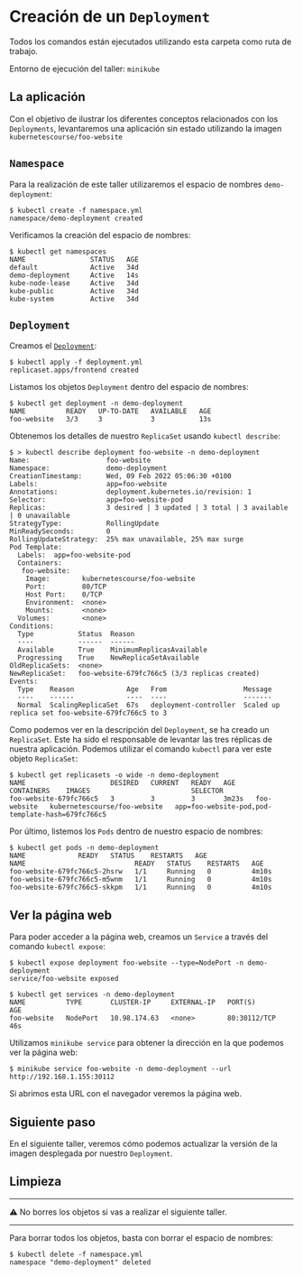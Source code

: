 # Creación de un `Deployment`

Todos los comandos están ejecutados utilizando esta carpeta como ruta de trabajo.

Entorno de ejecución del taller: `minikube`

## La aplicación

Con el objetivo de ilustrar los diferentes conceptos relacionados con los `Deployments`,
levantaremos una aplicación sin estado utilizando la imagen 
`kubernetescourse/foo-website`

## `Namespace`

Para la realización de este taller utilizaremos el espacio de nombres `demo-deployment`:

```shell
$ kubectl create -f namespace.yml
namespace/demo-deployment created
```

Verificamos la creación del espacio de nombres:

```shell
$ kubectl get namespaces
NAME                STATUS   AGE
default             Active   34d
demo-deployment     Active   14s
kube-node-lease     Active   34d
kube-public         Active   34d
kube-system         Active   34d
```

## `Deployment`

Creamos el [`Deployment`](./deployment.yml):

```shell
$ kubectl apply -f deployment.yml
replicaset.apps/frontend created
```

Listamos los objetos `Deployment` dentro del espacio de nombres:

```shell
$ kubectl get deployment -n demo-deployment
NAME          READY   UP-TO-DATE   AVAILABLE   AGE
foo-website   3/3     3            3           13s
```

Obtenemos los detalles de nuestro `ReplicaSet` usando `kubectl describe`:

```shell
$ > kubectl describe deployment foo-website -n demo-deployment
Name:                   foo-website
Namespace:              demo-deployment
CreationTimestamp:      Wed, 09 Feb 2022 05:06:30 +0100
Labels:                 app=foo-website
Annotations:            deployment.kubernetes.io/revision: 1
Selector:               app=foo-website-pod
Replicas:               3 desired | 3 updated | 3 total | 3 available | 0 unavailable
StrategyType:           RollingUpdate
MinReadySeconds:        0
RollingUpdateStrategy:  25% max unavailable, 25% max surge
Pod Template:
  Labels:  app=foo-website-pod
  Containers:
   foo-website:
    Image:        kubernetescourse/foo-website
    Port:         80/TCP
    Host Port:    0/TCP
    Environment:  <none>
    Mounts:       <none>
  Volumes:        <none>
Conditions:
  Type           Status  Reason
  ----           ------  ------
  Available      True    MinimumReplicasAvailable
  Progressing    True    NewReplicaSetAvailable
OldReplicaSets:  <none>
NewReplicaSet:   foo-website-679fc766c5 (3/3 replicas created)
Events:
  Type    Reason             Age   From                   Message
  ----    ------             ----  ----                   -------
  Normal  ScalingReplicaSet  67s   deployment-controller  Scaled up replica set foo-website-679fc766c5 to 3
```

Como podemos ver en la descripción del `Deployment`, se ha creado un `ReplicaSet`.
Este ha sido el responsable de levantar las tres réplicas de nuestra aplicación. Podemos
utilizar el comando `kubectl` para ver este objeto `ReplicaSet`:

```shell
$ kubectl get replicasets -o wide -n demo-deployment
NAME                     DESIRED   CURRENT   READY   AGE     CONTAINERS    IMAGES                         SELECTOR
foo-website-679fc766c5   3         3         3       3m23s   foo-website   kubernetescourse/foo-website   app=foo-website-pod,pod-template-hash=679fc766c5
```

Por último, listemos los `Pods` dentro de nuestro espacio de nombres:

```shell
$ kubectl get pods -n demo-deployment                     
NAME             READY   STATUS    RESTARTS   AGE
NAME                           READY   STATUS    RESTARTS   AGE
foo-website-679fc766c5-2hsrw   1/1     Running   0          4m10s
foo-website-679fc766c5-m5wnm   1/1     Running   0          4m10s
foo-website-679fc766c5-skkpm   1/1     Running   0          4m10s
```

## Ver la página web

Para poder acceder a la página web, creamos un `Service` a través del comando `kubectl expose`:

```shell
$ kubectl expose deployment foo-website --type=NodePort -n demo-deployment 
service/foo-website exposed

$ kubectl get services -n demo-deployment
NAME          TYPE       CLUSTER-IP     EXTERNAL-IP   PORT(S)        AGE
foo-website   NodePort   10.98.174.63   <none>        80:30112/TCP   46s
```

Utilizamos `minikube service` para obtener la dirección en la que podemos ver la página web:

```shell
$ minikube service foo-website -n demo-deployment --url
http://192.168.1.155:30112
```

Si abrimos esta URL con el navegador veremos la página web.

## Siguiente paso

En el siguiente taller, veremos cómo podemos actualizar la versión de la imagen desplegada
por nuestro `Deployment`.
## Limpieza

---

⚠️ No borres los objetos si vas a realizar el siguiente taller.

---

Para borrar todos los objetos, basta con borrar el espacio de nombres:

```shell
$ kubectl delete -f namespace.yml
namespace "demo-deployment" deleted
```